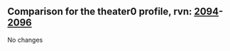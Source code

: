 ## Comparison for the theater0 profile, rvn: [2094](https://github.com/PRO100KatYT/FortniteProfileRevisions/tree/main/profiles/theater0/2094%20theater0.json)-[2096](https://github.com/PRO100KatYT/FortniteProfileRevisions/tree/main/profiles/theater0/2096%20theater0.json)

No changes
